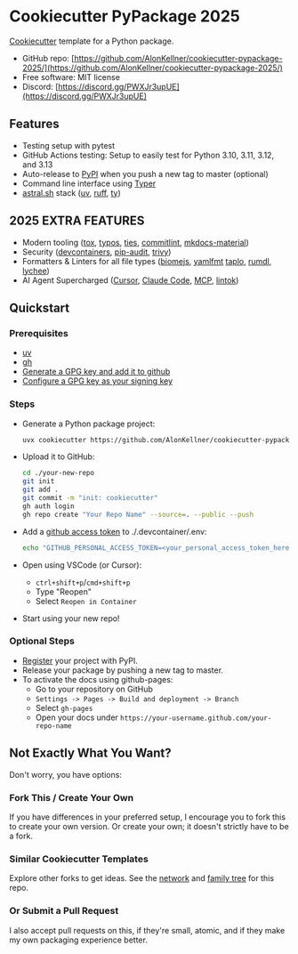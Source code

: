 # Cookiecutter PyPackage 2025

[Cookiecutter](https://github.com/cookiecutter/cookiecutter) template for a Python package.

*   GitHub repo: [https://github.com/AlonKellner/cookiecutter-pypackage-2025/](https://github.com/AlonKellner/cookiecutter-pypackage-2025/)
*   Free software: MIT license
*   Discord: [https://discord.gg/PWXJr3upUE](https://discord.gg/PWXJr3upUE)

## Features

*   Testing setup with pytest
*   GitHub Actions testing: Setup to easily test for Python 3.10, 3.11, 3.12, and 3.13
*   Auto-release to [PyPI](https://pypi.python.org/pypi) when you push a new tag to master (optional)
*   Command line interface using [Typer](https://typer.tiangolo.com/)
*   [astral.sh](https://github.com/astral-sh) stack ([uv](https://docs.astral.sh/uv/), [ruff](https://docs.astral.sh/ruff/), [ty](https://docs.astral.sh/ty/))

## **2025 EXTRA FEATURES**
*   Modern tooling ([tox](https://tox.wiki/en/4.28.4/), [typos](https://github.com/crate-ci/typos), [ties](https://alonkellner.com/ties/), [commitlint](https://commitlint.js.org/), [mkdocs-material](https://squidfunk.github.io/mkdocs-material/))
*   Security ([devcontainers](https://code.visualstudio.com/docs/devcontainers/containers), [pip-audit](https://github.com/pypa/pip-audit), [trivy](https://trivy.dev/latest/))
*   Formatters & Linters for all file types ([biomejs](https://biomejs.dev/), [yamlfmt](https://github.com/google/yamlfmt) [taplo](https://taplo.tamasfe.dev/), [rumdl](https://docs.rs/rumdl/latest/rumdl/), [lychee](https://lychee.cli.rs/))
*   AI Agent Supercharged ([Cursor](https://docs.cursor.com/en/welcome), [Claude Code](https://docs.anthropic.com/en/docs/claude-code/overview), [MCP](http://modelcontextprotocol.io/docs/getting-started/intro), [lintok](https://github.com/AlonKellner/lintok))

## Quickstart

### Prerequisites
-   [uv](https://docs.astral.sh/uv/getting-started/installation/)
-   [gh](https://docs.github.com/en/github-cli)
-   [Generate a GPG key and add it to github](https://docs.github.com/en/authentication/managing-commit-signature-verification/generating-a-new-gpg-key)
-   [Configure a GPG key as your signing key](https://docs.github.com/en/authentication/managing-commit-signature-verification/telling-git-about-your-signing-key)

### Steps
*   Generate a Python package project:

    ```bash
    uvx cookiecutter https://github.com/AlonKellner/cookiecutter-pypackage-2025.git
    ```

*   Upload it to GitHub:

    ```bash
    cd ./your-new-repo
    git init
    git add .
    git commit -m "init: cookiecutter"
    gh auth login
    gh repo create "Your Repo Name" --source=. --public --push
    ```

*   Add a [github access token](https://github.com/settings/personal-access-tokens) to ./.devcontainer/.env:

    ```bash
    echo "GITHUB_PERSONAL_ACCESS_TOKEN=<your_personal_access_token_here>" > ./.devcontainer/.env
    ```

*   Open using VSCode (or Cursor):
    *   `ctrl+shift+p`/`cmd+shift+p`
    *   Type "Reopen"
    *   Select `Reopen in Container`

*   Start using your new repo!

### Optional Steps

*   [Register](https://packaging.python.org/tutorials/packaging-projects/#uploading-the-distribution-archives) your project with PyPI.
*   Release your package by pushing a new tag to master.
*   To activate the docs using github-pages:
    * Go to your repository on GitHub
    * `Settings -> Pages -> Build and deployment -> Branch`
    * Select `gh-pages`
    * Open your docs under `https://your-username.github.com/your-repo-name`

## Not Exactly What You Want?

Don't worry, you have options:

### Fork This / Create Your Own

If you have differences in your preferred setup, I encourage you to fork this
to create your own version. Or create your own; it doesn't strictly have to
be a fork.

### Similar Cookiecutter Templates

Explore other forks to get ideas. See the [network](https://github.com/AlonKellner/cookiecutter-pypackage-2025/network) and [family tree](https://github.com/AlonKellner/cookiecutter-pypackage-2025/network/members) for this repo.

### Or Submit a Pull Request

I also accept pull requests on this, if they're small, atomic, and if they
make my own packaging experience better.
